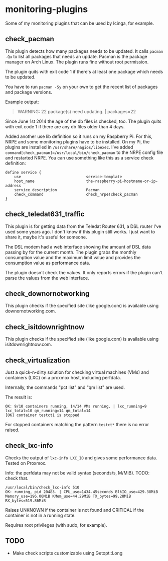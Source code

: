 monitoring-plugins
==================

Some of my monitoring plugins that can be used by Icinga, for example.


## check_pacman

This plugin detects how many packages needs to be updated. It calls `pacman -Qu` to list all packages that needs an update.
Pacman is the package manager on Arch Linux. The plugin runs fine without root permission.

The plugin quits with exit code 1 if there's at least one package which needs to be updated.

You have to run `pacman -Sy` on your own to get the recent list of packages and package versions.

Example output:
> WARNING: 22 package(s) need updating. | packages=22

Since June 1st 2014 the age of the db files is checked, too. The plugin quits with exit code 1 if there are any db files older than 4 days.

Added another use lib definition so it runs on my Raspberry Pi. For this, NRPE and some monitoring plugins have to be installed. On my Pi, the plugins are installed in `/usr/share/nagios/libexec`. I've added `command[check_pacman]=/usr/local/bin/check_pacman` to the NRPE config file and restarted NRPE. You can use something like this as a service check definition:

    define service {
        use                             service-template
        host_name                       the-raspberry-pi-hostname-or-ip-address
        service_description             Pacman
        check_command                   check_nrpe!check_pacman
    }


## check_teledat631_traffic

This plugin is for getting data from the Teledat Router 631, a DSL router I've used some years ago. I don't know if this plugin still works.
I just want to share it, maybe it's useful for someone.

The DSL modem had a web interface showing the amount of DSL data passing by for the current month.
The plugin grabs the monthly consumption value and the maximum limit value and provides the consumption value as performance data.

The plugin doesn't check the values. It only reports errors if the plugin can't parse the values from the web interface.


## check_downornotworking

This plugin checks if the specified site (like google.com) is available using downornotworking.com.


## check_isitdownrightnow

This plugin checks if the specified site (like google.com) is available using isitdownrightnow.com.


## check_virtualization

Just a quick-n-dirty solution for checking virtual machines (VMs) and containers (LXC) on a proxmox host, including perfdata.

Internally, the commands "pct list" and "qm list" are used.

The result is:

```
OK: 9/10 containers running, 14/14 VMs running. | lxc_running=9 lxc_total=10 qm_running=14 qm_total=14
[OK] container testct1 is stopped
```

For stopped containers matching the pattern `testct*` there is no error raised.


## check_lxc-info

Checks the output of `lxc-info LXC_ID` and gives some performance data. Tested on Proxmox.

Info: the perfdata may not be valid syntax (seconds/s, M/MiB). TODO: check that.

```
/usr/local/bin/check_lxc-info 510
OK: running, pid 20483. | CPU_use=1434.45seconds BlkIO_use=429.38MiB Memory_use=196.00MiB KMem_use=44.29MiB TX_bytes=99.28MiB RX_bytes=519.86MiB
```

Raises UNKNOWN if the container is not found and CRITICAL if the container is not in a running state.

Requires root privileges (with sudo, for example).


## TODO

* Make check scripts customizable using Getopt::Long


